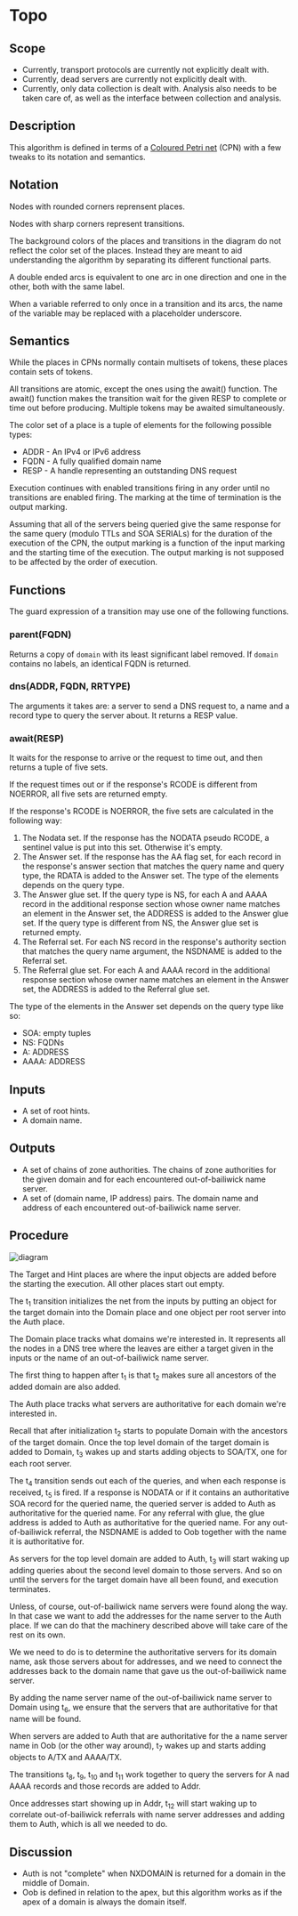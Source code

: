 # Topo

## Scope

* Currently, transport protocols are currently not explicitly dealt with.
* Currently, dead servers are currently not explicitly dealt with.
* Currently, only data collection is dealt with. Analysis also needs to be taken
  care of, as well as the interface between collection and analysis.


## Description

This algorithm is defined in terms of a [Coloured Petri net] (CPN) with a few
tweaks to its notation and semantics.


## Notation

Nodes with rounded corners reprensent places.

Nodes with sharp corners represent transitions.

The background colors of the places and transitions in the diagram do not
reflect the color set of the places.
Instead they are meant to aid understanding the algorithm by separating its
different functional parts.

A double ended arcs is equivalent to one arc in one direction and one in the
other, both with the same label.

When a variable referred to only once in a transition and its arcs, the name of
the variable may be replaced with a placeholder underscore.


## Semantics

While the places in CPNs normally contain multisets of tokens, these places
contain sets of tokens.

All transitions are atomic, except the ones using the await() function.
The await() function makes the transition wait for the given RESP to complete or
time out before producing.
Multiple tokens may be awaited simultaneously.

The color set of a place is a tuple of elements for the following possible
types:
 * ADDR - An IPv4 or IPv6 address
 * FQDN - A fully qualified domain name
 * RESP - A handle representing an outstanding DNS request

Execution continues with enabled transitions firing in any order until no
transitions are enabled firing.
The marking at the time of termination is the output marking.

Assuming that all of the servers being queried give the same response for the
same query (modulo TTLs and SOA SERIALs) for the duration of the execution of
the CPN, the output marking is a function of the input marking and the starting
time of the execution. 
The output marking is not supposed to be affected by the order of execution.


## Functions

The guard expression of a transition may use one of the following functions.

### parent(FQDN)
Returns a copy of `domain` with its least significant label removed.
If `domain` contains no labels, an identical FQDN is returned.

### dns(ADDR, FQDN, RRTYPE)
The arguments it takes are: a server to send a DNS request to, a name and a
record type to query the server about.
It returns a RESP value.

### await(RESP)
It waits for the response to arrive or the request to time out, and then returns
a tuple of five sets.

If the request times out or if the response's RCODE is different from
NOERROR, all five sets are returned empty.

If the response's RCODE is NOERROR, the five sets are calculated in the
following way:
 1. The Nodata set.
    If the response has the NODATA pseudo RCODE, a sentinel value is put
    into this set.
    Otherwise it's empty.
 2. The Answer set.
    If the response has the AA flag set, for each record in the response's
    answer section that matches the query name and query type, the RDATA is
    added to the Answer set.
    The type of the elements depends on the query type.
 3. The Answer glue set.
    If the query type is NS, for each A and AAAA record in the additional
    response section whose owner name matches an element in the Answer set,
    the ADDRESS is added to the Answer glue set.
    If the query type is different from NS, the Answer glue set is returned
    empty.
 4. The Referral set.
    For each NS record in the response's authority section that matches the
    query name argument, the NSDNAME is added to the Referral set.
 5. The Referral glue set.
    For each A and AAAA record in the additional response section whose
    owner name matches an element in the Answer set, the ADDRESS is added to
    the Referral glue set.

The type of the elements in the Answer set depends on the query type like
so:
 * SOA: empty tuples
 * NS: FQDNs
 * A: ADDRESS
 * AAAA: ADDRESS


## Inputs
* A set of root hints.
* A domain name.


## Outputs
* A set of chains of zone authorities. The chains of zone authorities for the
  given domain and for each encountered out-of-bailiwick name server.
* A set of (domain name, IP address) pairs. The domain name and address of each
  encountered out-of-bailiwick name server.


## Procedure

![diagram](topo.png)

The Target and Hint places are where the input objects are added before the
starting the execution.
All other places start out empty.

The t<sub>1</sub> transition initializes the net from the inputs by putting an
object for the target domain into the Domain place and one object per root
server into the Auth place.

The Domain place tracks what domains we're interested in.
It represents all the nodes in a DNS tree where the leaves are either a target
given in the inputs or the name of an out-of-bailiwick name server.

The first thing to happen after t<sub>1</sub> is that t<sub>2</sub> makes sure
all ancestors of the added domain are also added.

The Auth place tracks what servers are authoritative for each domain we're
interested in.

Recall that after initialization t<sub>2</sub> starts to populate Domain with
the ancestors of the target domain.
Once the top level domain of the target domain is added to Domain, t<sub>3</sub>
wakes up and starts adding objects to SOA/TX, one for each root server.

The t<sub>4</sub> transition sends out each of the queries, and when each
response is received, t<sub>5</sub> is fired.
If a response is NODATA or if it contains an authoritative SOA record for the
queried name, the queried server is added to Auth as authoritative for the
queried name.
For any referral with glue, the glue address is added to Auth as authoritative
for the queried name.
For any out-of-bailiwick referral, the NSDNAME is added to Oob together with the
name it is authoritative for.

As servers for the top level domain are added to Auth, t<sub>3</sub> will start
waking up adding queries about the second level domain to those servers.
And so on until the servers for the target domain have all been found, and
execution terminates.

Unless, of course, out-of-bailiwick name servers were found along the way.
In that case we want to add the addresses for the name server to the Auth place.
If we can do that the machinery described above will take care of the rest on
its own.

We we need to do is to determine the authoritative servers for its domain name,
ask those servers about for addresses, and we need to connect the addresses back
to the domain name that gave us the out-of-bailiwick name server.

By adding the name server name of the out-of-bailiwick name server to Domain
using t<sub>6</sub>, we ensure that the servers that are authoritative for that
name will be found.

When servers are added to Auth that are authoritative for the a name server name
in Oob (or the other way around), t<sub>7</sub> wakes up and starts adding
objects to A/TX and AAAA/TX.

The transitions t<sub>8</sub>, t<sub>9</sub>, t<sub>10</sub> and t<sub>11</sub>
work together to query the servers for A nad AAAA records and those records are
added to Addr.

Once addresses start showing up in Addr, t<sub>12</sub> will start waking up to
correlate out-of-bailiwick referrals with name server addresses and adding them
to Auth, which is all we needed to do.


## Discussion

* Auth is not "complete" when NXDOMAIN is returned for a domain in the middle of
  Domain.
* Oob is defined in relation to the apex, but this algorithm works as if the
  apex of a domain is always the domain itself.

[Coloured Petri net]: https://en.wikipedia.org/wiki/Coloured_Petri_net
